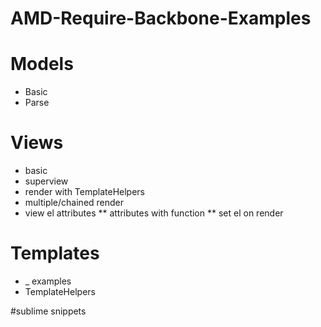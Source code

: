 AMD-Require-Backbone-Examples
=============================
# Models
* Basic
* Parse

# Views
* basic
* superview
* render with TemplateHelpers
* multiple/chained render
* view el attributes
** attributes with function
** set el on render

# Templates
* _ examples
* TemplateHelpers


#sublime snippets